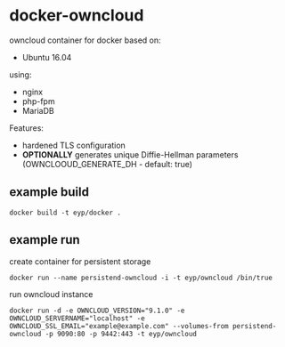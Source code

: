 # docker-owncloud

owncloud container for docker based on:

* Ubuntu 16.04

using:

* nginx
* php-fpm
* MariaDB

Features:

* hardened TLS configuration
* **OPTIONALLY** generates unique Diffie-Hellman parameters (OWNCLOOUD_GENERATE_DH - default: true)

## example build

```
docker build -t eyp/docker .
```

## example run

create container for persistent storage

```
docker run --name persistend-owncloud -i -t eyp/owncloud /bin/true
```

run owncloud instance

```
docker run -d -e OWNCLOUD_VERSION="9.1.0" -e OWNCLOUD_SERVERNAME="localhost" -e OWNCLOUD_SSL_EMAIL="example@example.com" --volumes-from persistend-owncloud -p 9090:80 -p 9442:443 -t eyp/owncloud
```

